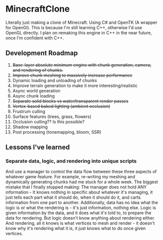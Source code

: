 # MinecraftClone
Literally just making a clone of Minecraft. Using C# and OpenTK (A wrapper for OpenGl). This is because I'm still learning C++, otherwise I'd use OpenGL directly. I plan on remaking this engine in C++ in the near future, once I'm confident with C++. 
## Development Roadmap
1. ~~Base-layer absolute minimum engine with chunk generation, camera, and rendering of chunks.~~
2. ~~Improve chunk meshing to massively increase performance~~
3. Dynamic loading and unloading of chunks
4. Improve terrain generation to make it more interesting/realistic
5. Async world generation
6. Async chunk loading
7. ~~Separate solid blocks vs water/transparent render passes~~
8. ~~Vertex-based baked lighting (ambient occlusion)~~
9. Frustrum culling
10. Surface features (trees, grass, flowers)
11. Occlusion culling?? Is this possible?
12. Shadow mapping
13. Post processing (tonemapping, bloom, SSR)

## Lessons I've learned
### Separate data, logic, and rendering into unique scripts
And use a manager to control the data flow between these three aspects of whatever game feature. For example, re-writing my meshing and dynamically generating chunks had me stuck for a whole week. The biggest mistake that I finally stopped making: The manager does not hold ANY information - It knows nothing in specific about whatever it's managing, it just tells each part what it should do, when it should do it, and carts information from one part to another. Additionally, data has no idea what the logic is or what the rendering is - it's just information, nothing else. Logic is given information by the data, and it does what it's told to, to prepare the data for rendering. But logic doesn't know anything about rendering either. And rendering, all it knows is what vertices to mesh and render - it doesn't know why it's rendering what it is, it just knows what to do once given vertices.
